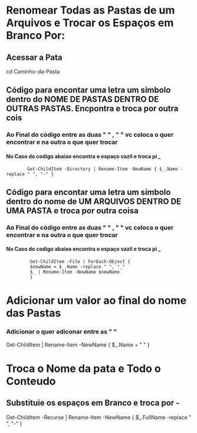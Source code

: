 # Renomear Todas as Pastas de um Arquivos e Trocar os Espaços em Branco Por:
## Acessar a Pata
  cd Caminho-da-Pasta
  
## Código para encontar uma letra um simbolo dentro do NOME DE PASTAS DENTRO DE OUTRAS PASTAS. Encpontra e troca por outra cois
### Ao Final do código entre as duas "  " , "  " vc coloca o quer encontrar e na outra o que quer trocar
#### No Caso do codigo abaixo encontra o espaço vazil e troca pi _
            Get-ChildItem -Directory | Rename-Item -NewName { $_.Name -replace " ", "-" }
            
## Código para encontar uma letra um simbolo dentro do nome de UM ARQUIVOS DENTRO DE UMA PASTA e troca por outra coisa
### Ao Final do código entre as duas " " , "  " vc coloca o quer encontrar e na outra o que quer trocar
#### No Caso do codigo abaixo encontra o espaço vazil e troca pi _
             Get-ChildItem -File | ForEach-Object { 
             $newName = $_.Name -replace " ", "_" 
             $_ | Rename-Item -NewName $newName
             }

# Adicionar um valor ao final do nome das Pastas
### Adicionar o quer adiconar entre as " "
Get-ChildItem | Rename-Item -NewName { $_.Name + " " }

# Troca o Nome da pata e Todo o Conteudo
## Substituie os espaços em Branco e troca por -
  Get-ChildItem -Recurse | Rename-Item -NewName { $_.FullName -replace " ", "-" }


